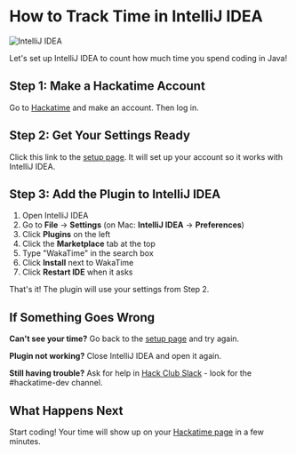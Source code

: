 # How to Track Time in IntelliJ IDEA

![IntelliJ IDEA](/images/editor-icons/intellij-idea-128.png)

Let's set up IntelliJ IDEA to count how much time you spend coding in Java!

## Step 1: Make a Hackatime Account

Go to [Hackatime](https://hackatime.hackclub.com) and make an account. Then log in.

## Step 2: Get Your Settings Ready

Click this link to the [setup page](https://hackatime.hackclub.com/my/wakatime_setup). It will set up your account so it works with IntelliJ IDEA.

## Step 3: Add the Plugin to IntelliJ IDEA

1. Open IntelliJ IDEA
2. Go to **File** → **Settings** (on Mac: **IntelliJ IDEA** → **Preferences**)
3. Click **Plugins** on the left
4. Click the **Marketplace** tab at the top
5. Type "WakaTime" in the search box
6. Click **Install** next to WakaTime
7. Click **Restart IDE** when it asks

That's it! The plugin will use your settings from Step 2.

## If Something Goes Wrong

**Can't see your time?** Go back to the [setup page](https://hackatime.hackclub.com/my/wakatime_setup) and try again.

**Plugin not working?** Close IntelliJ IDEA and open it again.

**Still having trouble?** Ask for help in [Hack Club Slack](https://hackclub.slack.com) - look for the #hackatime-dev channel.

## What Happens Next

Start coding! Your time will show up on your [Hackatime page](https://hackatime.hackclub.com) in a few minutes.
